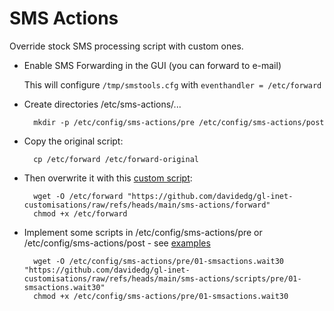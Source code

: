 # SMS Actions

Override stock SMS processing script with custom ones.


- Enable SMS Forwarding in the GUI (you can forward to e-mail)
  
  This will configure `/tmp/smstools.cfg` with `eventhandler = /etc/forward`


- Create directories /etc/sms-actions/...

        mkdir -p /etc/config/sms-actions/pre /etc/config/sms-actions/post

- Copy the original script:

        cp /etc/forward /etc/forward-original

- Then overwrite it with this [custom script](./forward):

        wget -O /etc/forward "https://github.com/davidedg/gl-inet-customisations/raw/refs/heads/main/sms-actions/forward"
        chmod +x /etc/forward

- Implement some scripts in /etc/config/sms-actions/pre or /etc/config/sms-actions/post - see [examples](./scripts/)

        wget -O /etc/config/sms-actions/pre/01-smsactions.wait30 "https://github.com/davidedg/gl-inet-customisations/raw/refs/heads/main/sms-actions/scripts/pre/01-smsactions.wait30"
        chmod +x /etc/config/sms-actions/pre/01-smsactions.wait30
